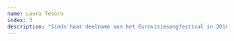 ```yaml
---
name: Laura Tesoro
index: 3
description: "Sinds haar deelname aan het Eurovisiesongfestival in 2016 is Laura Tesoro niet meer van de hitradio’s weg te slaan. Haar feelgood songs “What’s The Pressure”, “Higher”, “Beast” en “Mutual” vatten Laura perfect samen: aanstekelijk, energiek en funky! "
---
```

